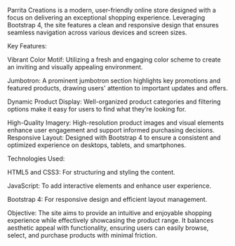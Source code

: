 Parrita Creations is a modern, user-friendly online store designed with a focus on delivering an exceptional shopping experience. Leveraging Bootstrap 4, the site features a clean and responsive design that ensures seamless navigation across various devices and screen sizes.

Key Features:

Vibrant Color Motif: Utilizing a fresh and engaging color scheme to create an inviting and visually appealing environment.

Jumbotron: A prominent jumbotron section highlights key promotions and featured products, drawing users' attention to important updates and offers.

Dynamic Product Display: Well-organized product categories and filtering options make it easy for users to find what they’re looking for.

High-Quality Imagery: High-resolution product images and visual elements enhance user engagement and support informed purchasing decisions. Responsive Layout: Designed with Bootstrap 4 to ensure a consistent and optimized experience on desktops, tablets, and smartphones.

Technologies Used:

HTML5 and CSS3: For structuring and styling the content.

JavaScript: To add interactive elements and enhance user experience.

Bootstrap 4: For responsive design and efficient layout management.

Objective: The site aims to provide an intuitive and enjoyable shopping experience while effectively showcasing the product range. It balances aesthetic appeal with functionality, ensuring users can easily browse, select, and purchase products with minimal friction.
